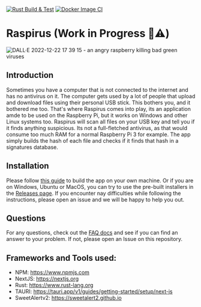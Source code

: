 [![Rust Build & Test](https://github.com/Benji377/Raspirus/actions/workflows/rust.yml/badge.svg)](https://github.com/Benji377/Raspirus/actions/workflows/rust.yml)
[![Docker Image CI](https://github.com/Benji377/Raspirus/actions/workflows/docker-image.yml/badge.svg)](https://github.com/Benji377/Raspirus/actions/workflows/docker-image.yml)
# Raspirus (Work in Progress :construction::warning:)
![DALL·E 2022-12-22 17 39 15 - an angry raspberry killing bad green viruses](https://user-images.githubusercontent.com/50681275/209184400-ede538b0-ac56-41d2-aaaf-dda0fe93bc5d.png)

## Introduction
Sometimes you have a computer that is not connected to the internet and has no antivirus on it. The computer gets used by a lot of people that upload and download files using their personal USB stick. This bothers you, and it bothered me too. That's where Raspirus comes into play, its an application amde to be used on the Raspberry Pi, but it works on Windows and other Linux systems too. Raspirus will scan all files on your USB key and tell you if it finds anything suspicious. Its not a full-fletched antivirus, as that would consume too much RAM for a normal Raspberry Pi 3 for example. The app simply builds the hash of each file and checks if it finds that hash in a signatures database.

## Installation
Please follow [this guide](https://github.com/Raspirus/docs) to build the app on your own machine. Or if you are on Windows, Ubuntu or MacOS, you can try to use the pre-built installers in the [Releases page](https://github.com/Raspirus/Raspirus/releases/latest). If you encounter nay difficulties while following the instructions, please open an issue and we will be happy to help you out.

## Questions
For any questions, check out the [FAQ docs](https://github.com/Raspirus/docs) and see if you can find an answer to your problem. If not, please open an Issue on this repository.

## Frameworks and Tools used:
- NPM: https://www.npmjs.com
- NextJS: https://nextjs.org
- Rust: https://www.rust-lang.org
- TAURI: https://tauri.app/v1/guides/getting-started/setup/next-js
- SweetAlertv2: https://sweetalert2.github.io
